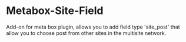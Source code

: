 # Metabox-Site-Field
Add-on for meta box plugin, allows you to add field type 'site_post' that allow you to choose post from other sites in the multisite network.
